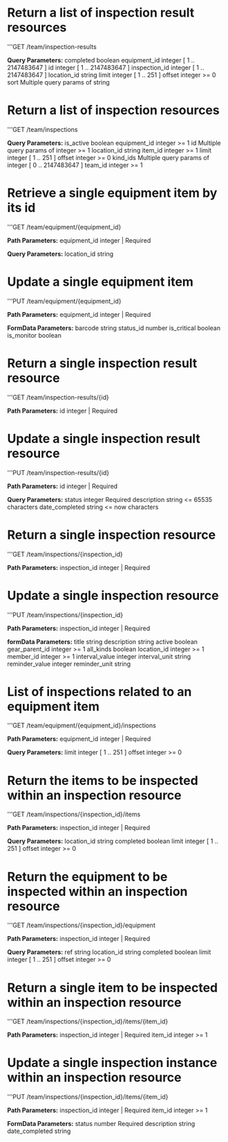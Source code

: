 # Return a list of inspection result resources

'''GET /team/inspection-results

**Query Parameters:**
completed	boolean
equipment_id	integer [ 1 .. 2147483647 ]
id	integer [ 1 .. 2147483647 ]
inspection_id	integer [ 1 .. 2147483647 ]
location_id	string
limit	integer [ 1 .. 251 ]
offset	integer >= 0
sort	Multiple query params of string


# Return a list of inspection resources

'''GET /team/inspections

**Query Parameters:**
is_active	boolean
equipment_id	integer >= 1
id	Multiple query params of integer >= 1
location_id	string
item_id	integer >= 1
limit	integer [ 1 .. 251 ]
offset	integer >= 0
kind_ids	Multiple query params of integer [ 0 .. 2147483647 ]
team_id	integer >= 1


# Retrieve a single equipment item by its id

'''GET /team/equipment/{equipment_id}

**Path Parameters:**
equipment_id	integer | Required

**Query Parameters:**
location_id	string 


# Update a single equipment item

'''PUT /team/equipment/{equipment_id}

**Path Parameters:**
equipment_id	integer | Required

**FormData Parameters:**
barcode	string
status_id	number
is_critical	boolean
is_monitor	boolean 

# Return a single inspection result resource

'''GET /team/inspection-results/{id}

**Path Parameters:**
id	integer | Required

# Update a single inspection result resource

'''PUT /team/inspection-results/{id}

**Path Parameters:**
id	integer | Required

**Query Parameters:**
status	integer Required
description	string <= 65535 characters
date_completed	string <date> <= now characters


# Return a single inspection resource

'''GET /team/inspections/{inspection_id}

**Path Parameters:**
inspection_id	integer | Required

# Update a single inspection resource

'''PUT /team/inspections/{inspection_id}

**Path Parameters:**
inspection_id	integer | Required

**formData Parameters:**
title	string
description	string
active	boolean
gear_parent_id	integer >= 1
all_kinds	boolean
location_id	integer >= 1
member_id	integer >= 1
interval_value	integer
interval_unit	string
reminder_value	integer
reminder_unit	string


# List of inspections related to an equipment item

'''GET /team/equipment/{equipment_id}/inspections

**Path Parameters:**
equipment_id	integer | Required

**Query Parameters:**
limit	integer [ 1 .. 251 ]
offset	integer >= 0 

# Return the items to be inspected within an inspection resource

'''GET /team/inspections/{inspection_id}/items

**Path Parameters:**
inspection_id	integer | Required

**Query Parameters:**
location_id	string
completed	boolean
limit	integer [ 1 .. 251 ] 
offset	integer >= 0 

# Return the equipment to be inspected within an inspection resource

'''GET /team/inspections/{inspection_id}/equipment

**Path Parameters:**
inspection_id	integer | Required

**Query Parameters:**
ref	string
location_id	string
completed	boolean
limit	integer [ 1 .. 251 ]
offset	integer >= 0 

# Return a single item to be inspected within an inspection resource

'''GET /team/inspections/{inspection_id}/items/{item_id}

**Path Parameters:**
inspection_id	integer | Required
item_id	integer >= 1 

# Update a single inspection instance within an inspection resource

'''PUT /team/inspections/{inspection_id}/items/{item_id}

**Path Parameters:**
inspection_id	integer | Required
item_id	integer >= 1

**FormData Parameters:**
status	number Required
description	string
date_completed	string <date>